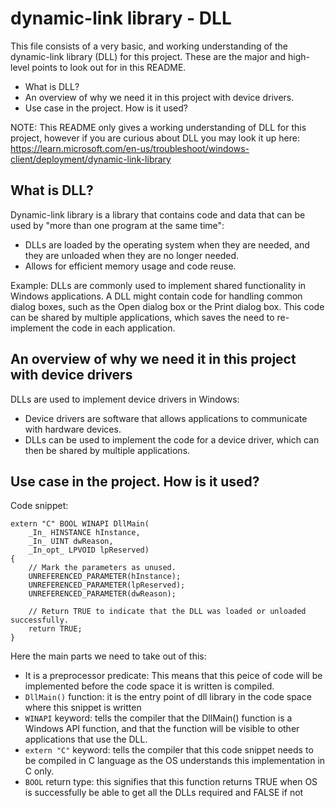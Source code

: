 # dynamic-link library - DLL #

This file consists of a very basic, and working understanding of the dynamic-link library (DLL) for this project. These are the major and high-level points to look out for in this README.

* What is DLL?
* An overview of why we need it in this project with device drivers.
* Use case in the project. How is it used?

NOTE: This README only gives a working understanding of DLL for this project, however if you are curious about DLL you may look it up here:
https://learn.microsoft.com/en-us/troubleshoot/windows-client/deployment/dynamic-link-library


## What is DLL? ##

Dynamic-link library is a library that contains code and data that can be used by "more than one program at the same time":

* DLLs are loaded by the operating system when they are needed, and they are unloaded when they are no longer needed.
* Allows for efficient memory usage and code reuse.

Example:
DLLs are commonly used to implement shared functionality in Windows applications. 
A DLL might contain code for handling common dialog boxes, such as the Open dialog box or the Print dialog box. This code can be shared by multiple applications, which saves the need to re-implement the code in each application.


## An overview of why we need it in this project with device drivers ##

DLLs are used to implement device drivers in Windows: 

* Device drivers are software that allows applications to communicate with hardware devices.
* DLLs can be used to implement the code for a device driver, which can then be shared by multiple applications.

## Use case in the project. How is it used? ##

Code snippet:

```
extern "C" BOOL WINAPI DllMain(
    _In_ HINSTANCE hInstance,
    _In_ UINT dwReason,
    _In_opt_ LPVOID lpReserved)
{
    // Mark the parameters as unused.
    UNREFERENCED_PARAMETER(hInstance);
    UNREFERENCED_PARAMETER(lpReserved);
    UNREFERENCED_PARAMETER(dwReason);

    // Return TRUE to indicate that the DLL was loaded or unloaded successfully.
    return TRUE;
}
```

Here the main parts we need to take out of this: 

* It is a preprocessor predicate: This means that this peice of code will be implemented before the code space it is written is compiled.
* `DllMain()` function: it is the entry point of dll library in the code space where this snippet is written 
* `WINAPI` keyword: tells the compiler that the DllMain() function is a Windows API function, and that the function will be visible to other applications that use the DLL.
* `extern "C"` keyword: tells the compiler that this code snippet needs to be compiled in C language as the OS understands this implementation in C only.
* `BOOL` return type: this signifies that this function returns TRUE when OS is successfully be able to get all the DLLs required and FALSE if not 

